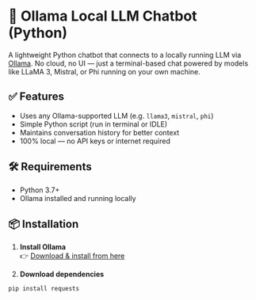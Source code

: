 # 🧠 Ollama Local LLM Chatbot (Python)

A lightweight Python chatbot that connects to a locally running LLM via [Ollama](https://ollama.com/). No cloud, no UI — just a terminal-based chat powered by models like LLaMA 3, Mistral, or Phi running on your own machine.

## ✅ Features

- Uses any Ollama-supported LLM (e.g. `llama3`, `mistral`, `phi`)
- Simple Python script (run in terminal or IDLE)
- Maintains conversation history for better context
- 100% local — no API keys or internet required

## 🛠 Requirements

- Python 3.7+
- Ollama installed and running locally

## 📦 Installation

1. **Install Ollama**  
   👉 [Download & install from here](https://ollama.com/download)

2. **Download dependencies**

```bash
pip install requests








